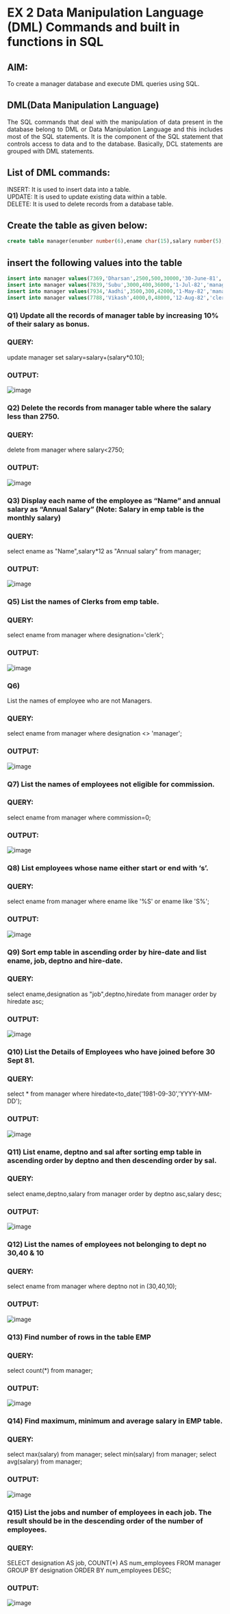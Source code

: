 # EX 2 Data Manipulation Language (DML) Commands and built in functions in SQL
## AIM:
To create a manager database and execute DML queries using SQL.


## DML(Data Manipulation Language)
<div align="justify">
The SQL commands that deal with the manipulation of data present in the database belong to DML or Data Manipulation Language and this includes most of the SQL statements. It is the component of the SQL statement that controls access to data and to the database. Basically, DCL statements are grouped with DML statements.
</div>

## List of DML commands: 
<div align="justify">
INSERT: It is used to insert data into a table.<br>
UPDATE: It is used to update existing data within a table.<br>
DELETE: It is used to delete records from a database table.<br>
</div>

## Create the table as given below:
```sql
create table manager(enumber number(6),ename char(15),salary number(5),commission number(4),annualsalary number(7),Hiredate date,designation char(10),deptno number(2),reporting char(10));
```
## insert the following values into the table
```sql
insert into manager values(7369,'Dharsan',2500,500,30000,'30-June-81','clerk',10,'John');
insert into manager values(7839,'Subu',3000,400,36000,'1-Jul-82','manager',null,'James');
insert into manager values(7934,'Aadhi',3500,300,42000,'1-May-82','manager',30,NULL);
insert into manager values(7788,'Vikash',4000,0,48000,'12-Aug-82','clerk',50,'Bond');
```

### Q1) Update all the records of manager table by increasing 10% of their salary as bonus.

### QUERY:
update manager set salary=salary+(salary*0.10);


### OUTPUT:
![image](https://github.com/dineshgl/EX-2-Data-Manipulation-Language-DML-and-Data-Control-Language-DCL-Commands/assets/103019882/0fef720f-5309-4de8-9f7c-3fc8cc6040d1)


### Q2) Delete the records from manager table where the salary less than 2750.


### QUERY: 
delete from manager where salary<2750;


### OUTPUT:
![image](https://github.com/dineshgl/EX-2-Data-Manipulation-Language-DML-and-Data-Control-Language-DCL-Commands/assets/103019882/da1fd1b6-9447-487b-b8ab-59d2e43a7cbd)


### Q3) Display each name of the employee as “Name” and annual salary as “Annual Salary” (Note: Salary in emp table is the monthly salary)


### QUERY: 
select ename as "Name",salary*12 as "Annual salary" from manager;


### OUTPUT:
![image](https://github.com/dineshgl/EX-2-Data-Manipulation-Language-DML-and-Data-Control-Language-DCL-Commands/assets/103019882/8a452079-2698-4dcf-a33c-e347f51cd4ff)


### Q5)	List the names of Clerks from emp table.


### QUERY: 
select ename from manager where designation='clerk';


### OUTPUT:
![image](https://github.com/dineshgl/EX-2-Data-Manipulation-Language-DML-and-Data-Control-Language-DCL-Commands/assets/103019882/6b3c0017-cb39-42c5-9a7d-854920b1f2d6)



### Q6)	
List the names of employee who are not Managers.


### QUERY: 
select ename from manager where designation <> 'manager';


### OUTPUT:
![image](https://github.com/dineshgl/EX-2-Data-Manipulation-Language-DML-and-Data-Control-Language-DCL-Commands/assets/103019882/705eb94f-5d8c-4006-8e15-1cc159076d43)



### Q7)	List the names of employees not eligible for commission.


### QUERY: 
select ename from manager where commission=0;


### OUTPUT: 
![image](https://github.com/dineshgl/EX-2-Data-Manipulation-Language-DML-and-Data-Control-Language-DCL-Commands/assets/103019882/6b8ba5d7-6c8d-44bd-9171-ff1d244f9e46)



### Q8)	List employees whose name either start or end with ‘s’.


### QUERY: 
select ename from manager where ename like '%S' or ename like 'S%';


### OUTPUT:
![image](https://github.com/dineshgl/EX-2-Data-Manipulation-Language-DML-and-Data-Control-Language-DCL-Commands/assets/103019882/aad65f19-cd12-4db4-ad9c-2f11c8a98f04)


### Q9) Sort emp table in ascending order by hire-date and list ename, job, deptno and hire-date.

 
### QUERY: 
select ename,designation as "job",deptno,hiredate from manager order by hiredate asc;


### OUTPUT:
![image](https://github.com/dineshgl/EX-2-Data-Manipulation-Language-DML-and-Data-Control-Language-DCL-Commands/assets/103019882/79b8e592-4b84-49c0-a880-956cb779e2ef)



### Q10) List the Details of Employees who have joined before 30 Sept 81.


### QUERY: 
select * from manager where hiredate<to_date('1981-09-30','YYYY-MM-DD');


### OUTPUT:

![image](https://github.com/dineshgl/EX-2-Data-Manipulation-Language-DML-and-Data-Control-Language-DCL-Commands/assets/103019882/e36efe21-9b69-4141-9477-903c3636d08f)


### Q11)	List ename, deptno and sal after sorting emp table in ascending order by deptno and then descending order by sal.


### QUERY: 
select ename,deptno,salary from manager order by deptno asc,salary desc;


### OUTPUT:
![image](https://github.com/dineshgl/EX-2-Data-Manipulation-Language-DML-and-Data-Control-Language-DCL-Commands/assets/103019882/c7d274ef-6a31-4ba0-ad1a-852c868d9d9b)



### Q12) List the names of employees not belonging to dept no 30,40 & 10


### QUERY: 
select ename from manager where deptno not in (30,40,10);


### OUTPUT:
![image](https://github.com/dineshgl/EX-2-Data-Manipulation-Language-DML-and-Data-Control-Language-DCL-Commands/assets/103019882/785423d5-bac1-4930-b047-23d35d1352ea)


### Q13) Find number of rows in the table EMP

### QUERY: 
select count(*) from manager;


### OUTPUT:
![image](https://github.com/dineshgl/EX-2-Data-Manipulation-Language-DML-and-Data-Control-Language-DCL-Commands/assets/103019882/98c5ca3c-58d9-4407-bf57-b8d2a6d38e6b)



### Q14) Find maximum, minimum and average salary in EMP table.

### QUERY: 
select max(salary) from manager;
select min(salary) from manager;
select avg(salary) from manager;


### OUTPUT:
![image](https://github.com/dineshgl/EX-2-Data-Manipulation-Language-DML-and-Data-Control-Language-DCL-Commands/assets/103019882/1f586d4a-d95e-4632-992c-bbaddc5e162f)



### Q15) List the jobs and number of employees in each job. The result should be in the descending order of the number of employees.

### QUERY:
SELECT designation AS job, COUNT(*) AS num_employees FROM manager GROUP BY designation ORDER BY num_employees DESC;



### OUTPUT:
![image](https://github.com/dineshgl/EX-2-Data-Manipulation-Language-DML-and-Data-Control-Language-DCL-Commands/assets/103019882/78f2fc17-cd94-446d-bee6-5a8bd5f79519)

